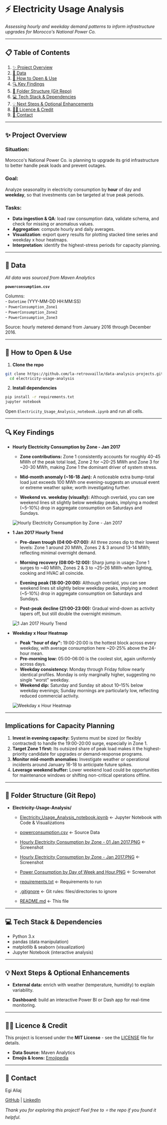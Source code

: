# ⚡ Electricity Usage Analysis

*Assessing hourly and weekday demand patterns to inform infrastructure upgrades for Morocco's National Power Co.*

---

## 📋 Table of Contents

1. [✨ Project Overview](#-project-overview)  
2. [📂 Data](#-data)  
3. [🚀 How to Open & Use](#-how-to-open--use)  
4. [🔍 Key Findings](#-key-findings)  
5. [📁 Folder Structure (Git Repo)](#-folder-structure-git-repo)
6. [💻 Tech Stack & Dependencies](#-tech-stack--dependencies)
7. [💡 Next Steps & Optional Enhancements](#-next-steps--optional-enhancements)  
8. [👩‍💻 Licence & Credit](#-licence--credit)
9. [📧 Contact](#-contact)

---

## ✨ Project Overview

### Situation:

Morocco's National Power Co. is planning to upgrade its grid infrastructure to better handle peak loads and prevent outages.

### Goal: 

Analyze seasonality in electricity consumption by **hour** of day and **weekday**, so that investments can be targeted at true peak periods.

### Tasks:

- **Data ingestion & QA**: load raw consumption data, validate schema, and check for missing or anomalous values.  
- **Aggregation**: compute hourly and daily averages. 
- **Visualization**: export query results for plotting stacked time series and weekday x hour heatmaps.  
- **Interpretation**: identify the highest-stress periods for capacity planning.
  
---

## 📂 Data

*All data was sourced from Maven Analytics*

**`powerconsumption.csv`**  

Columns:  
    - `Datetime` (YYY-MM-DD HH:MM:SS)  
    - `PowerConsumption_Zone1`  
    - `PowerConsumption_Zone2`  
    - `PowerConsumption_Zone3`  

Source: hourly metered demand from January 2016 through December 2016.

---

## 🚀 How to Open & Use

1. **Clone the repo**
 
 ```bash
git clone https://github.com/la-retrouvaille/data-analysis-projects.git
   cd electricity-usage-analysis
```

2. **Install dependencies**

```bash
pip install -r requirements.txt
jupyter notebook
``` 

Open `Electricity_Usage_Analysis_notebook.ipynb` and run all cells.

---

## 🔍 Key Findings

- **Hourly Electricity Consumption by Zone - Jan 2017**

   - **Zone contributions:** Zone 1 consistently accounts for roughly 40-45 MWh of the peak total load, Zone 2 for ~20-25 MWh and Zone 3 for ~20-30 MWh, making Zone 1 the dominant driver of system stress.
   
   - **Mid-month anomaly (~16-18 Jan):** A noticeable extra bump-total load just exceeds 100 MWh one evening-suggests an unusual event or extreme weather spike; worth investigating further.
   
   - **Weekend vs. weekday (visually):** Although overlaid, you can see weekend lines sit slightly below weekday peaks, implying a modest (~5-10%) drop in aggregate consumption on Saturdays and Sundays.

   ![Hourly Electricity Consumption by Zone - Jan 2017](https://github.com/la-retrouvaille/Data-Analysis-Projects/blob/main/Electricity-Usage-Analysis/Hourly%20Electricity%20Consumption%20by%20Zone%20-%20Jan%202017.PNG)

- **1 Jan 2017 Hourly Trend**

  - **Pre-dawn trough (04:00-07:00):** All three zones dip to their lowest levels: Zone 1 around 20 MWh, Zones 2 & 3 around 13-14 MWh; reflecting minimal overnight demand.
   
  - **Morning recovery (08:00-12:00):** Sharp jump in usage-Zone 1 surges to ~40 MWh, Zones 2 & 3 to ~25–26 MWh-when lighting, cooking and HVAC all coincide.
   
  - **Evening peak (18:00-20:00):** Although overlaid, you can see weekend lines sit slightly below weekday peaks, implying a modest (~5-10%) drop in aggregate consumption on Saturdays and Sundays.
 
  - **Post-peak decline (21:00-23:00):** Gradual wind-down as activity tapers off, but still double the overnight minimum.
  
  ![1 Jan 2017 Hourly Trend](https://github.com/la-retrouvaille/Data-Analysis-Projects/blob/main/Electricity-Usage-Analysis/Hourly%20Electricity%20Consumption%20by%20Zone%20-%2001%20Jan%202017.PNG)
    
- **Weekday x Hour Heatmap**

  - **Peak "hour of day":** 19:00-20:00 is the hottest block across every weekday, with average consumption here ~20-25% above the 24-hour mean.
  - **Pre-morning low:** 05:00-06:00 is the coolest slot, again uniformly across days.
  - **Weekday consistency:** Monday through Friday follow nearly identical profiles. Monday is only marginally higher, suggesting no single "worst" weekday.
  - **Weekend dip:** Saturday and Sunday sit about 10–15% below weekday evenings; Sunday mornings are particularly low, reflecting reduced commercial activity.

  ![Weekday x Hour Heatmap](https://github.com/la-retrouvaille/Data-Analysis-Projects/blob/main/Electricity-Usage-Analysis/Power%20Consumption%20by%20Day%20of%20Week%20and%20Hour.PNG)

---

## **Implications for Capacity Planning**

1. **Invest in evening capacity:** Systems must be sized (or flexibly contracted) to handle the 19:00-20:00 surge, especially in Zone 1.
2. **Target Zone 1 first:** Its outsized share of peak load makes it the highest-priority candidate for upgrades or demand-response programs.
3. **Monitor mid-month anomalies:** Investigate weather or operational incidents around January 16-18 to anticipate future spikes.
4. **Leverage weekend buffer:** Lower weekend load could be opportunities for maintenance windows or shifting non-critical operations offline.

---

## 📁 Folder Structure (Git Repo)

- **Electricity-Usage-Analysis/**

  - [Electricity_Usage_Analysis_notebook.ipynb](https://github.com/la-retrouvaille/Data-Analysis-Projects/blob/main/Electricity-Usage-Analysis/Electricity_Usage_Analysis_notebook.ipynb) <- Jupyter Notebook with Code & Visualizations

  - [powerconsumption.csv](https://github.com/la-retrouvaille/Data-Analysis-Projects/blob/main/Electricity-Usage-Analysis/powerconsumption.csv) <- Source Data

  - [Hourly Electricity Consumption by Zone - 01 Jan 2017.PNG](https://github.com/la-retrouvaille/Data-Analysis-Projects/blob/main/Electricity-Usage-Analysis/Hourly%20Electricity%20Consumption%20by%20Zone%20-%2001%20Jan%202017.PNG) <- Screenshot
 
  - [Hourly Electricity Consumption by Zone - Jan 2017.PNG](https://github.com/la-retrouvaille/Data-Analysis-Projects/blob/main/Electricity-Usage-Analysis/Hourly%20Electricity%20Consumption%20by%20Zone%20-%20Jan%202017.PNG) <- Screenshot
 
  - [Power Consumption by Day of Week and Hour.PNG](https://github.com/la-retrouvaille/Data-Analysis-Projects/blob/main/Electricity-Usage-Analysis/Power%20Consumption%20by%20Day%20of%20Week%20and%20Hour.PNG) <- Screenshot
 
  - [requirements.txt](https://github.com/la-retrouvaille/Data-Analysis-Projects/blob/main/Electricity-Usage-Analysis/requirements.txt) <- Requirements to run 

  - [.gitignore](https://github.com/la-retrouvaille/Data-Analysis-Projects/blob/main/Electricity-Usage-Analysis/.gitignore) <- Git rules: files/directories to ignore

  - [README.md](https://github.com/la-retrouvaille/Data-Analysis-Projects/blob/main/Electricity-Usage-Analysis/README.md) <- This file  

---

## 💻 Tech Stack & Dependencies

- Python 3.x
- pandas (data manipulation)
- matplotlib & seaborn (visualization)
- Jupyter Notebook (interactive analysis)

---

## 💡 Next Steps & Optional Enhancements
 
- **External data:** enrich with weather (temperature, humidity) to explain variability.
  
- **Dashboard:** build an interactive Power BI or Dash app for real-time monitoring.

---

## 👩‍💻 Licence & Credit

This project is licensed under the **MIT License** - see the [LICENSE](https://github.com/la-retrouvaille/Data-Analysis-Projects/blob/main/LICENSE) file for details.

- **Data Source:** Maven Analytics
- **Emojis & Icons:** [Emojipedia](https://emojipedia.org/)

---

## 📧 Contact

Egi Aliaj

[GitHub](https://github.com/la-retrouvaille) | [LinkedIn](https://www.linkedin.com/in/egialiaj/)

*Thank you for exploring this project! Feel free to ⭐ the repo if you found it helpful.*  
